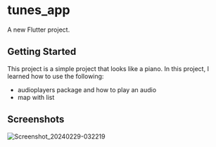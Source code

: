 # tunes_app

A new Flutter project.

## Getting Started

This project is a simple project that looks like a piano.
In this project, I learned how to use the following:
- audioplayers package and how to play an audio
- map with list

## Screenshots
![Screenshot_20240229-032219](https://github.com/Nadeennoshy/Tunes_App/assets/70576667/c8154309-e4b6-4764-b540-4dcadb4a701f)
